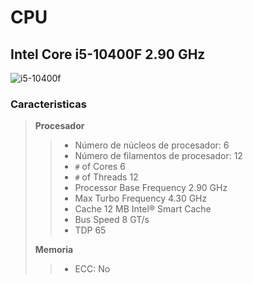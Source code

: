 # CPU
## Intel Core i5-10400F 2.90 GHz

![i5-10400f](https://img.pccomponentes.com/articles/28/287898/intel-core-i5-10400f-290-ghz.jpg)

### Caracteristicas
> **Procesador**
>> - Número de núcleos de procesador: 6
>> - Número de filamentos de procesador: 12
>> - `#` of Cores   6 
>> - `#` of Threads   12 
>> - Processor Base Frequency   2.90 GHz 
>> - Max Turbo Frequency   4.30 GHz 
>> - Cache   12 MB Intel® Smart Cache 
>> - Bus Speed   8 GT/s 
>> - TDP   65 
>
> **Memoria**
>> - ECC: No
